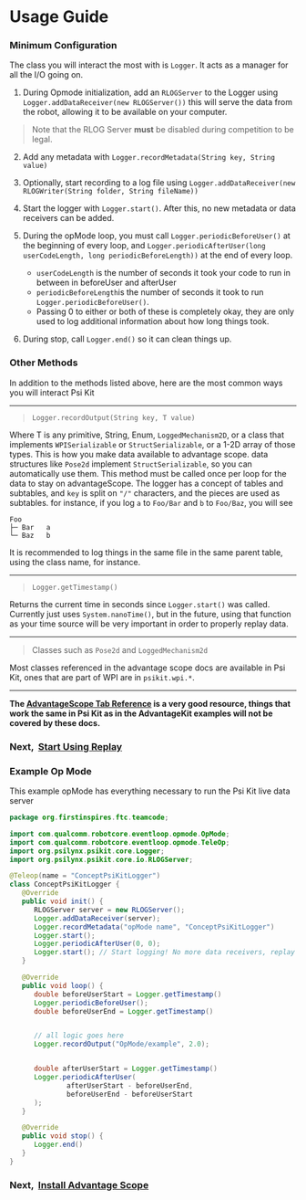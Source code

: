 # Usage Guide
### Minimum Configuration
The class you will interact the most with is `Logger`. 
It acts as a manager for all the I/O going on.

1. During Opmode initialization, add an `RLOGServer` to the Logger using
`Logger.addDataReceiver(new RLOGServer())` this will serve the data
from the robot, allowing it to be available on your computer.
> Note that the RLOG Server **must** be disabled during competition to be legal.

2. Add any metadata with `Logger.recordMetadata(String key, String value)`

3. Optionally, start recording to a log file using `Logger.addDataReceiver(new RLOGWriter(String folder, String fileName))`

4. Start the logger with `Logger.start()`. After this,
no new metadata or data receivers can be added.

5. During the opMode loop, you must call `Logger.periodicBeforeUser()`
at the beginning of every loop, and 
`Logger.periodicAfterUser(long userCodeLength, long periodicBeforeLength))`
at the end of every loop. 
   * `userCodeLength` is the number of seconds it took your code 
to run in between in beforeUser and afterUser
   * `periodicBeforeLength`is the number of seconds it took to run
`Logger.periodicBeforeUser()`. 
   * Passing 0 to either or both of these
is completely okay, they are only used to log additional information 
about how long things took. 

6. During stop, call `Logger.end()` so it can clean things up.

### Other Methods
In addition to the methods listed above, here are the most common ways
you will interact Psi Kit
___
> `Logger.recordOutput(String key, T value)`

Where T is any primitive, String, Enum, `LoggedMechanism2D`, or a class that implements 
`WPISerializable` or `StructSerializable`, or a 1-2D array of 
those types. This is how you make data available to advantage scope.
data structures like `Pose2d` implement `StructSerializable`, so you
can automatically use them. This method must be called once per loop
for the data to stay on advantageScope.
The logger has a concept of tables and subtables, and `key` is split
on `"/"` characters, and the pieces are used as subtables. for instance,
if you log `a` to `Foo/Bar` and `b` to `Foo/Baz`, you will see
```
Foo
├─ Bar   a
└─ Baz   b
```
It is recommended to log things in the same file in the same parent 
table, using the class name, for instance.
___
> `Logger.getTimestamp()`

Returns the current time in seconds since `Logger.start()` was called. 
Currently just uses `System.nanoTime()`, but in the future, using that
function as your time source will be very important in order to properly
replay data. 
___
> Classes such as `Pose2d` and `LoggedMechanism2d`

Most classes referenced in the advantage scope docs are available in 
Psi Kit, ones that are part of WPI are in `psikit.wpi.*`.
___

**The [AdvantageScope Tab Reference](https://docs.advantagescope.org/category/tab-reference)
is a very good resource, things that work the same in Psi Kit as in the 
AdvantageKit examples will not be covered by these docs.**

### Next, &nbsp;[Start Using Replay](/replay.md)

### Example Op Mode
This example opMode has everything necessary to run the 
Psi Kit live data server

```java
package org.firstinspires.ftc.teamcode;

import com.qualcomm.robotcore.eventloop.opmode.OpMode;
import com.qualcomm.robotcore.eventloop.opmode.TeleOp;
import org.psilynx.psikit.core.Logger;
import org.psilynx.psikit.core.io.RLOGServer;

@Teleop(name = "ConceptPsiKitLogger")
class ConceptPsiKitLogger {
   @Override
   public void init() {
      RLOGServer server = new RLOGServer();
      Logger.addDataReceiver(server);
      Logger.recordMetadata("opMode name", "ConceptPsiKitLogger")
      Logger.start();
      Logger.periodicAfterUser(0, 0);
      Logger.start(); // Start logging! No more data receivers, replay sources, or metadata values may be added.
   }

   @Override
   public void loop() {
      double beforeUserStart = Logger.getTimestamp()
      Logger.periodicBeforeUser();
      double beforeUserEnd = Logger.getTimestamp()


      // all logic goes here
      Logger.recordOutput("OpMode/example", 2.0);


      double afterUserStart = Logger.getTimestamp()
      Logger.periodicAfterUser(
              afterUserStart - beforeUserEnd,
              beforeUserEnd - beforeUserStart
      );
   }

   @Override
   public void stop() {
      Logger.end()
   }
}
```
### Next, &nbsp;[Install Advantage Scope](installAscope.md)